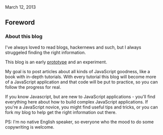 <time>March 12, 2013</time> 

Foreword
--------

### About this blog ###

I've always loved to read blogs, hackernews and such, but I always struggeled finding the right information. 

This blog is an early [prototype](https://github.com/davidvanleeuwen/blog) and an experiment.

My goal is to post articles about all kinds of JavaScript goodness, like a book with in-depth tutorials. With every tutorial this blog will become more of a JavaScript application and that code will be put to practice, so you can follow the progress for real.

If you know Javascript, but are new to JavaScript applications - you'll find everything here about how to build complex JavaScript applications. If you're a JavaScript novice, you might find useful tips and tricks, or you can fork my blog to help get the right information out there.

PS: I'm no native English speaker, so everyone who the mood to do some copywriting is welcome.